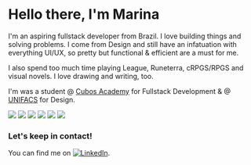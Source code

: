 
# Hello there, I'm Marina 

I'm an aspiring fullstack developer from Brazil. I love building things and solving problems. I come from Design and still have an infatuation with everything UI/UX, so pretty but functional & efficient are a must for me.

I also spend too much time playing League, Runeterra, cRPGS/RPGS and visual novels. I love drawing and writing, too.

I'm was a student @ [Cubos Academy](https://cubos.academy) for Fullstack Development & @ [UNIFACS](https://www.unifacs.br/) for Design.

![](https://img.shields.io/badge/code-javascript-brigtgreen)
![](https://img.shields.io/badge/code-nodejs-green)
![](https://img.shields.io/badge/code-reactjs-ff69b4)
![](https://img.shields.io/badge/code-postgress-blue)
![](https://img.shields.io/badge/code-css3-orange)
![](https://img.shields.io/badge/code-html5-red)

### Let's keep in contact!

You can find me on [![LinkedIn][2.2]][2].


[2.2]: https://raw.githubusercontent.com/MartinHeinz/MartinHeinz/master/linkedin-3-16.png (LinkedIn icon without padding)
[2]: https://www.linkedin.com/in/marina-oliveira-178923149//

